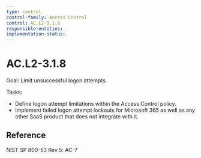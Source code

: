 ```yaml
---
type: control
control-family: Access Control
control: AC.L2-3.1.8
responsible-entities:
implementation-status:
---
```


# AC.L2-3.1.8

Goal: Limit unsuccessful logon attempts.

Tasks:

- Define logon attempt limitations within the Access Control policy.
- Implement failed logon attempt lockouts for Microsoft 365 as well as any other SaaS product that does not integrate with it.

## Reference

NIST SP 800-53 Rev 5: AC-7